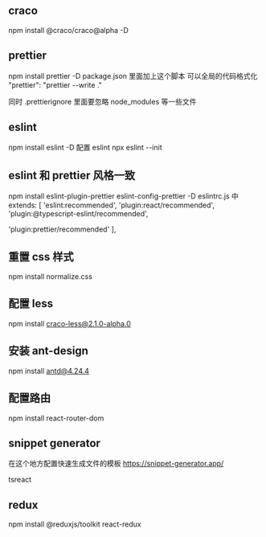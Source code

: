 ## craco

npm install @craco/craco@alpha -D

## prettier

npm install prettier -D
package.json 里面加上这个脚本 可以全局的代码格式化
"prettier": "prettier --write ."

同时 .prettierignore 里面要忽略 node_modules 等一些文件

## eslint

npm install eslint -D
配置 eslint
npx eslint --init

## eslint 和 prettier 风格一致

npm install eslint-plugin-prettier eslint-config-prettier -D
eslintrc.js 中
extends: [
'eslint:recommended',
'plugin:react/recommended',
'plugin:@typescript-eslint/recommended',

<!-- eslint 检测时同时检测 prettier -->

'plugin:prettier/recommended'
],

## 重置 css 样式

npm install normalize.css

## 配置 less

npm install craco-less@2.1.0-alpha.0

## 安装 ant-design

npm install antd@4.24.4

## 配置路由

npm install react-router-dom

## snippet generator

在这个地方配置快速生成文件的模板
https://snippet-generator.app/

tsreact

## redux

npm install @reduxjs/toolkit react-redux
